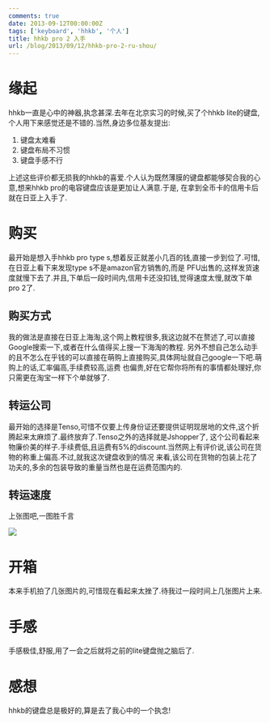 ```yaml
---
comments: true
date: 2013-09-12T00:00:00Z
tags: ['keyboard', 'hhkb', '个人']
title: hhkb pro 2 入手
url: /blog/2013/09/12/hhkb-pro-2-ru-shou/
---
```


# 缘起
hhkb一直是心中的神器,执念甚深.去年在北京实习的时候,买了个hhkb lite的键盘,个人用下来感觉还是不错的.当然,身边多位基友提出:

1. 键盘太难看
2. 键盘布局不习惯
3. 键盘手感不行

上述这些评价都无损我的hhkb的喜爱.个人认为既然薄膜的键盘都能够契合我的心意,想来hhkb pro的电容键盘应该是更加让人满意.于是,
在拿到全币卡的信用卡后就在日亚上入手了.

# 购买

最开始是想入手hhkb pro type s,想着反正就差小几百的钱,直接一步到位了.可惜,在日亚上看下来发现type s不是amazon官方销售的,而是
PFU出售的,这样发货速度就慢下去了.并且,下单后一段时间内,信用卡还没扣钱,觉得速度太慢,就改下单pro 2了.

## 购买方式

我的做法是直接在日亚上海淘,这个网上教程很多,我这边就不在赘述了,可以直接Google搜索一下,或者在什么值得买上搜一下海淘的教程.
另外不想自己怎么动手的且不怎么在乎钱的可以直接在萌购上直接购买,具体网址就自己google一下吧.萌购上的话,汇率偏高,手续费较高,运费
也偏贵,好在它帮你将所有的事情都处理好,你只需更在淘宝一样下个单就够了.

## 转运公司

最开始的选择是Tenso,可惜不仅要上传身份证还要提供证明现居地的文件,这个折腾起来太麻烦了.最终放弃了.Tenso之外的选择就是Jshopper了,
这个公司看起来物廉价美的样子.手续费低,且运费有5%的discount.当然网上有评价说,该公司在货物的称重上偏高.不过,就我这次键盘收到的情况
来看,该公司在货物的包装上花了功夫的,多余的包装导致的重量当然也是在运费范围内的.

## 转运速度

上张图吧,一图胜千言

![](https://dl.dropboxusercontent.com/u/21112925/screenshot.png "")

<!--more-->

# 开箱

本来手机拍了几张图片的,可惜现在看起来太挫了.待我过一段时间上几张图片上来.

# 手感

手感极佳,舒服,用了一会之后就将之前的lite键盘抛之脑后了.

# 感想

hhkb的键盘总是极好的,算是去了我心中的一个执念!
